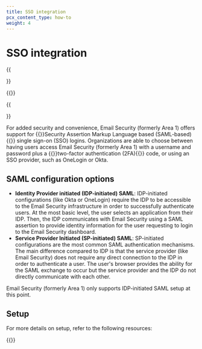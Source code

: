 ```yaml
---
title: SSO integration
pcx_content_type: how-to
weight: 4
---
```


# SSO integration

{{<Aside type="warning" header="Area 1 has been renamed">}}

{{<render file="rename-area1-to-ces.md">}}

{{</Aside>}}

For added security and convenience, Email Security (formerly Area 1) offers support for {{<glossary-tooltip term_id="SAML">}}Security Assertion Markup Language based (SAML-based){{</glossary-tooltip>}} single sign-on (SSO) logins. Organizations are able to choose between having users access Email Security (formerly Area 1) with a username and password plus a {{<glossary-tooltip term_id="two-factor authentication (2FA)">}}two-factor authentication (2FA){{</glossary-tooltip>}} code, or using an SSO provider, such as OneLogin or Okta.

## SAML configuration options

- **Identity Provider initiated (IDP-initiated) SAML**: IDP-initiated configurations (like Okta or OneLogin) require the IDP to be accessible to the Email Security infrastructure in order to successfully authenticate users. At the most basic level, the user selects an application from their IDP. Then, the IDP communicates with Email Security using a SAML assertion to provide identity information for the user requesting to login to the Email Security dashboard.
- **Service Provider Initiated (SP-initiated) SAML**: SP-initiated configurations are the most common SAML authentication mechanisms. The main difference compared to IDP is that the service provider (like Email Security) does not require any direct connection to the IDP in order to authenticate a user. The user's browser provides the ability for the SAML exchange to occur but the service provider and the IDP do not directly communicate with each other.

Email Security (formerly Area 1) only supports IDP-initiated SAML setup at this point.

## Setup

For more details on setup, refer to the following resources:

{{<directory-listing>}}